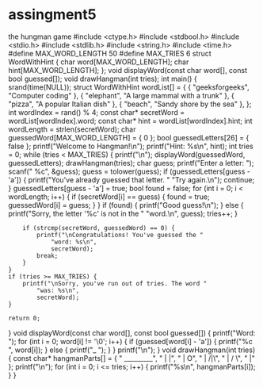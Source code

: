 # assingment5
the hungman game 
#include <ctype.h>
#include <stdbool.h>
#include <stdio.h>
#include <stdlib.h>
#include <string.h>
#include <time.h>
#define MAX_WORD_LENGTH 50
#define MAX_TRIES 6
struct WordWithHint {
	char word[MAX_WORD_LENGTH];
	char hint[MAX_WORD_LENGTH];
};
void displayWord(const char word[], const bool guessed[]);
void drawHangman(int tries);
int main()
{
	srand(time(NULL));
	struct WordWithHint wordList[] = {
		{ "geeksforgeeks", "Computer coding" },
		{ "elephant", "A large mammal with a trunk" },
		{ "pizza", "A popular Italian dish" },
		{ "beach", "Sandy shore by the sea" },
	};
	int wordIndex = rand() % 4;
	const char* secretWord = wordList[wordIndex].word;
	const char* hint = wordList[wordIndex].hint;
	int wordLength = strlen(secretWord);
	char guessedWord[MAX_WORD_LENGTH] = { 0 };
	bool guessedLetters[26] = { false };
	printf("Welcome to Hangman!\n");
	printf("Hint: %s\n", hint);
	int tries = 0;
	while (tries < MAX_TRIES) {
		printf("\n");
		displayWord(guessedWord, guessedLetters);
		drawHangman(tries);
		char guess;
		printf("Enter a letter: ");
		scanf(" %c", &guess);
		guess = tolower(guess);
		if (guessedLetters[guess - 'a']) {
			printf("You've already guessed that letter. "
				"Try again.\n");
			continue;
		}
		guessedLetters[guess - 'a'] = true;
		bool found = false;
		for (int i = 0; i < wordLength; i++) {
			if (secretWord[i] == guess) {
				found = true;
				guessedWord[i] = guess;
			}
		}
		if (found) {
			printf("Good guess!\n");
		}
		else {
			printf("Sorry, the letter '%c' is not in the "
				"word.\n",
				guess);
			tries++;
		}

		if (strcmp(secretWord, guessedWord) == 0) {
			printf("\nCongratulations! You've guessed the "
				"word: %s\n",
				secretWord);
			break;
		}
	}
	if (tries >= MAX_TRIES) {
		printf("\nSorry, you've run out of tries. The word "
			"was: %s\n",
			secretWord);
	}

	return 0;
}
void displayWord(const char word[], const bool guessed[])
{
	printf("Word: ");
	for (int i = 0; word[i] != '\0'; i++) {
		if (guessed[word[i] - 'a']) {
			printf("%c ", word[i]);
		}
		else {
			printf("_ ");
		}
	}
	printf("\n");
}
void drawHangman(int tries)
{
	const char* hangmanParts[]
		= { "	 _________", " |		 |",
			" |		 O", " |	 /|\\",
			" |	 / \\", " |" };
	printf("\n");
	for (int i = 0; i <= tries; i++) {
		printf("%s\n", hangmanParts[i]);
	}
}
